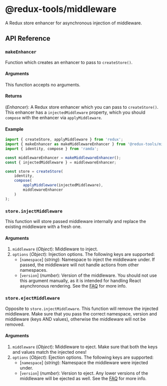 # @redux-tools/middleware

A Redux store enhancer for asynchronous injection of middleware.

## API Reference

### `makeEnhancer`

Function which creates an enhancer to pass to `createStore()`.

#### Arguments

This function accepts no arguments.

#### Returns

(_Enhancer_): A Redux store enhancer which you can pass to `createStore()`. This enhancer has a `injectedMiddleware` property, which you should `compose` with the enhancer via `applyMiddleware`.

#### Example

```js
import { createStore, applyMiddleware } from 'redux';
import { makeEnhancer as makeMiddlewareEnhancer } from '@redux-tools/middleware';
import { identity, compose } from 'ramda';

const middlewareEnhancer = makeMiddlewareEnhancer();
const { injectedMiddleware } = middlewareEnhancer;

const store = createStore(
	identity,
	compose(
		applyMiddleware(injectedMiddleware),
		middlewareEnhancer
	)
);
```

### `store.injectMiddleware`

This function will store passed middleware internally and replace the existing middleware with a fresh one.

#### Arguments

1. `middleware` (_Object_): Middleware to inject.
2. `options` (_Object_): Injection options. The following keys are supported:
   - [`namespace`] \(_string_): Namespace to inject the middleware under. If passed, the middleware will not handle actions from other namespaces.
   - [`version`] \(_number_): Version of the middleware. You should not use this argument manually, as it is intended for handling React asynchronous rendering. See the [FAQ](../../FAQ.md) for more info.

### `store.ejectMiddleware`

Opposite to `store.injectMiddleware`. This function will remove the injected middleware. Make sure that you pass the correct namespace, version and middleware (keys AND values), otherwise the middleware will not be removed.

#### Arguments

1. `middleware` (_Object_): Middleware to eject. Make sure that both the keys and values match the injected ones!
2. `options` (_Object_): Ejection options. The following keys are supported:
   - [`namespace`] \(_string_): Namespace the middleware were injected under.
   - [`version`] \(_number_): Version to eject. Any lower versions of the middleware will be ejected as well. See the [FAQ](../../FAQ.md) for more info.
